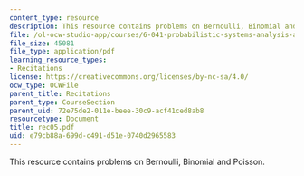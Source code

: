 ```yaml
---
content_type: resource
description: This resource contains problems on Bernoulli, Binomial and Poisson.
file: /ol-ocw-studio-app/courses/6-041-probabilistic-systems-analysis-and-applied-probability-spring-2006/e79cb88a699dc491d51e0740d2965583_rec05.pdf
file_size: 45081
file_type: application/pdf
learning_resource_types:
- Recitations
license: https://creativecommons.org/licenses/by-nc-sa/4.0/
ocw_type: OCWFile
parent_title: Recitations
parent_type: CourseSection
parent_uid: 72e75de2-011e-beee-30c9-acf41ced8ab8
resourcetype: Document
title: rec05.pdf
uid: e79cb88a-699d-c491-d51e-0740d2965583
---
```

This resource contains problems on Bernoulli, Binomial and Poisson.